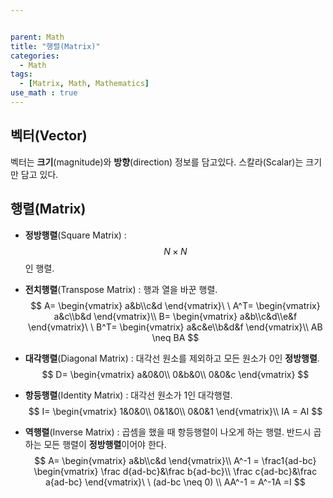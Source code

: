 ```yaml
---


parent: Math
title: "행렬(Matrix)"
categories:
  - Math
tags:
  - [Matrix, Math, Mathematics]
use_math : true
---
```






## 벡터(Vector)



벡터는 **크기**(magnitude)와 **방향**(direction) 정보를 담고있다. 스칼라(Scalar)는 크기만 담고 있다.





## 행렬(Matrix)

- **정방행렬**(Square Matrix) :  $$N \times N$$ 인 행렬.

- **전치행렬**(Transpose Matrix) : 행과 열을 바꾼 행렬.
  $$
  A=
  \begin{vmatrix}
  a&b\\c&d
  \end{vmatrix}\ \ 
  A^T=
  \begin{vmatrix}
  a&c\\b&d
  \end{vmatrix}\\
  B=
  \begin{vmatrix}
  a&b\\c&d\\e&f
  \end{vmatrix}\ \ 
  B^T=
  \begin{vmatrix}
  a&c&e\\b&d&f
  \end{vmatrix}\\
  AB \neq BA
  $$

- **대각행렬**(Diagonal Matrix) : 대각선 원소를 제외하고 모든 원소가 0인 **정방행렬**.
  $$
  D=
  \begin{vmatrix}
  a&0&0\\
  0&b&0\\
  0&0&c
  \end{vmatrix}
  $$
  

- **항등행렬**(Identity Matrix) : 대각선 원소가 1인 대각행렬.
  $$
  I=
  \begin{vmatrix}
  1&0&0\\
  0&1&0\\
  0&0&1
  \end{vmatrix}\\
  IA = AI
  $$
  

- **역행렬**(Inverse Matrix) : 곱셈을 했을 때 항등행렬이 나오게 하는 행렬. 반드시 곱하는 모든 행렬이 **정방행렬**이어야 한다.
  $$
  A=
  \begin{vmatrix}
  a&b\\c&d
  \end{vmatrix}\\ 
  A^-1 = \frac1{ad-bc}
  \begin{vmatrix}
  \frac d{ad-bc}&\frac b{ad-bc}\\
  \frac c{ad-bc}&\frac a{ad-bc}
  \end{vmatrix}\ \ (ad-bc \neq 0)  \\
  AA^-1 = A^-1A =I
  $$